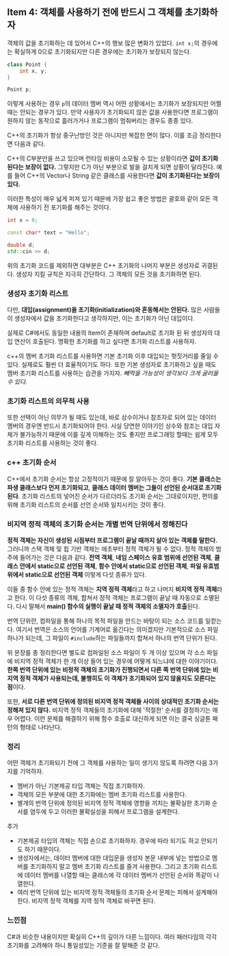 ## Item 4: 객체를 사용하기 전에 반드시 그 객체를 초기화하자

객체의 값을 초기화하는 데 있어서 C++의 행보 많은 변화가 있었다. `int x;`의 경우에는 확실하게 0으로 초기화되지만 다른 경우에는 초기화가 보장되지 않는다.

```cpp
class Point {
    int x, y;
}

Point p;
```

이렇게 사용하는 경우 `p`의 데이터 멤버 역시 어떤 상황에서는 초기화가 보장되지만 어쩔 때는 안되는 경우가 있다. 만약 사용자가 초기화되지 않은 값을 사용한다면 프로그램이 원하지 않는 동작으로 흘러가거나 프로그램이 멈춰버리는 경우도 종종 있다.

C++의 초기화가 항상 중구난방인 것은 아니지만 복잡한 면이 많다. 이를 조금 정리한다면 다음과 같다.

C++의 C부분만을 쓰고 있으며 런타임 비용이 소모될 수 있는 상황이라면 **값이 초기화된다는 보장이 없다.** 그렇지만 C가 아닌 부분으로 발을 걸치게 되면 상황이 달라진다. 예를 들어 C++의 Vector나 String 같은 클래스를 사용한다면 **값이 초기화된다는 보장이 있다.**

이러한 특성이 매우 넓게 퍼져 있기 때문에 가장 쉽고 좋은 방법은 괄호와 같이 모든 객체에 사용하기 전 포기화를 해주는 것이다.

```cpp
int x = 0;

const char* text = "Hello";

double d;
std::cin >> d;
```

위의 초기화 코드를 제외하면 대부분은 C++ 초기화의 나머지 부분은 생성자로 귀결된다. 생성자 지킬 규칙은 지극히 간단하다. 그 객체의 모든 것을 초기화하면 된다.

### 생성자 초기화 리스트

다만, **대입(assignment)을 초기화(initialization)와 혼동해서는 안된다.** 많은 사람들이 생성자에서 값을 초기화한다고 생각하지만, 이는 초기화가 아닌 대입이다.

실제로 C#에서도 동일한 내용의 Item이 존재하며 default로 초기화 된 뒤 생성자의 대입 연산이 호출된다. 명확한 초기화를 하고 싶다면 초기화 리스트를 사용하자.

c++의 멤버 초기화 리스트를 사용하면 기본 초기화 이후 대입되는 헛짓거리를 줄일 수 있다. 실제로도 훨씬 더 효율적이기도 하다. 또한 기본 생성자로 초기화하고 싶을 때도 멤버 초기화 리스트를 사용하는 습관을 가지자. *빼먹을 가능성이 생각보다 크게 굴러올 수 있다.*

### 초기화 리스트의 의무적 사용

또한 선택이 아닌 의무가 될 때도 있는데, 바로 상수이거나 참조자로 되어 있는 데이터 멤버의 경우엔 반드시 초기화되어야 한다. 사실 당연한 이야기인 상수와 참조는 대입 자체가 불가능하기 때문에 이를 깊게 이해하는 것도 좋지만 프로그래밍 할때는 쉽게 모두 초기화 리스트를 사용하는 것이 좋다.

### c++ 초기화 순서

C++에서 초기화 순서는 항상 고정적이기 때문에 잘 알아두는 것이 좋다. **기본 클래스는 파생 클래스보다 먼저 초기화되고**, **클래스 데이터 멤버는 그들이 선언된 순서대로 초기화된다**. 초기화 리스트의 넣어진 순서가 다르더라도 초기화 순서는 그대로이지만, 편의를 위해 초기화 리스트의 순서를 선언 순서와 일치시키는 것이 좋다.

### 비지역 정적 객체의 초기화 순서는 개별 번역 단위에서 정해진다

**정적 객체는 자신이 생성된 시점부터 프로그램이 끝날 때까지 살아 있는 객체를 말한다.** 그러니까 스택 객체 및 힙 기반 객체는 애초부터 정적 객체가 될 수 없다. 정적 객체의 범주에 들어가는 것은 다음과 같다. **전역 객체**, **네임 스페이스 유효 범위에 선언된 객체**, **클래스 안에서 static으로 선언된 객체**, **함수 안에서 static으로 선언된 객체**, **파일 유효범위에서 static으로 선언된 객체** 이렇게 다섯 종류가 있다.

이들 중 함수 안에 있는 정적 객체는 **지역 정적 객체**라고 하고 나머지 **비지역 정적 객체**라고 한다. 이 다섯 종류의 객체, 합쳐서 정적 객체는 프로그램이 끝날 때 자동으로 소멸된다. 다시 말해서 **main() 함수의 실행이 끝날 때 정적 객체의 소멸자가 호출**된다.

번역 단위란, 컴파일을 통해 하나의 목적 파일을 만드는 바탕이 되는 소스 코드를 일컫는다. 여기서 번역은 소스의 언어를 기계어로 옮긴다는 의미겠지만 기본적으로 소스 파일 하나가 되는데, 그 파일이 `#include`하는 파일들까지 합쳐서 하나의 번역 단위가 된다.

위 문장를 총 정리한다면 별도로 컴파일된 소스 파일이 두 개 이상 있으며 각 소스 파일에 비지역 정적 객체가 한 개 이상 들어 있는 경우에 어떻게 되느냐에 대한 이야기이다. **한쪽 번역 단위에 있는 비정적 객체의 초기화가 진행되면서 다른 쪽 번역 단위에 있는 비지역 정적 객체가 사용되는데, 불행히도 이 객체가 초기화되어 있지 않을지도 모른다는 점**이다.

또한, **서로 다른 번역 단위에 정의된 비지역 정적 객체들 사이의 상대적인 초기화 순서는 정해져 있지 않다.** 비지역 정적 객체들의 초기화에 대해 '적절한' 순서를 결정하기는 매우 어렵다. 이런 문제를 해결하기 위해 함수 호출로 대신하게 되면 이는 결국 싱글톤 패턴의 형태로 나타난다.

### 정리

어떤 객체가 초기화되기 전에 그 객체를 사용하는 일이 생기지 않도록 하려면 다음 3가지를 기억하자.

- 멤버가 아닌 기본제공 타입 객체는 직접 초기화하자.
- 객체의 모든 부분에 대한 초기화에는 멤버 초기화 리스트를 사용한다.
- 별개의 번역 단위에 정의된 비지역 정적 객체에 영향을 끼치는 불확실한 초기화 순서를 염두에 두고 이러한 불확실성을 피해서 프로그램을 설계한다.

추가

- 기본제공 타입의 객체는 직접 손으로 초기화하자. 경우에 따라 되기도 하고 안되기도 하기 때문이다.
- 생성자에서는, 데이터 멤버에 대한 대입문을 생성자 본문 내부에 넣는 방법으로 멤버를 초기화하지 말고 멤버 초기화 리스트를 즐겨 사용한다. 그리고 초기화 리스트에 데이터 멤버를 나열할 때는 클래스에 각 데이터 멤버가 선언된 순서와 똑같이 나열한다.
- 여러 번역 단위에 있는 비지역 정적 객체들의 초기화 순서 문제는 피해서 설계해야 한다. 비지역 정적 객체를 지역 정적 객체로 바꾸면 된다.

### 느낀점

C#과 비슷한 내용이지만 확실히 C++의 깊이가 다른 느낌이다. 여러 패러다임의 각각 초기화를 고려해야 하니 통일성있는 기준을 잘 말해준 것 같다.
